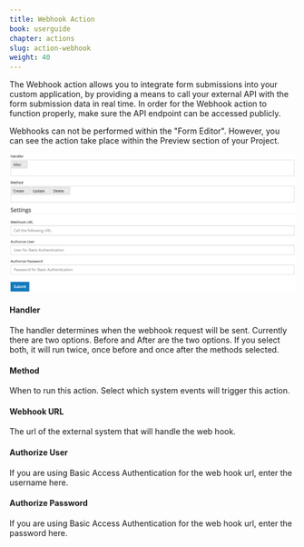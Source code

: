 ```yaml
---
title: Webhook Action
book: userguide
chapter: actions
slug: action-webhook
weight: 40
---
```

The Webhook action allows you to integrate form submissions into your custom application, by providing a means to call your external API with the form submission data in real time. In order for the Webhook action to function properly, make sure the API endpoint can be accessed publicly.

Webhooks can not be performed within the "Form Editor". However, you can see the action take place within the Preview section of your Project.

![](/assets/img/action-webhook.png)

#### Handler

The handler determines when the webhook request will be sent. Currently there are two options. Before and After are the two options. If you select both, it will run twice, once before and once after the methods selected.

#### Method

When to run this action. Select which system events will trigger this action.

#### Webhook URL

The url of the external system that will handle the web hook.

#### Authorize User

If you are using Basic Access Authentication for the web hook url, enter the username here.

#### Authorize Password

If you are using Basic Access Authentication for the web hook url, enter the password here.
